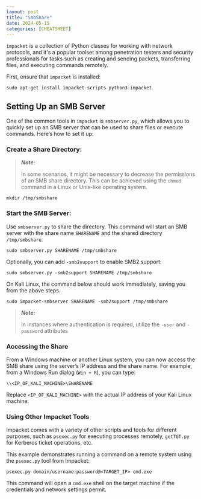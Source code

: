 ```yaml
---
layout: post
title: "SmbShare"
date: 2024-05-15
categories: [CHEATSHEET]
---
```


`impacket` is a collection of Python classes for working with network protocols, and it's a popular toolset among penetration testers and security professionals for tasks such as creating and sending packets, transferring files, and executing commands remotely.

  
First, ensure that `impacket` is installed:

```shell
sudo apt-get install impacket-scripts python3-impacket
```


## Setting Up an SMB Server

One of the common tools in `impacket` is `smbserver.py`, which allows you to quickly set up an SMB server that can be used to share files or execute commands. Here’s how to set it up:

### Create a Share Directory:

  
> ***Note:***
>
> In some scenarios, it might be necessary to decrease the permissions of an SMB share directory.
> This can be achieved using the `chmod` command in a Linux or Unix-like operating system.


```shell
mkdir /tmp/smbshare
```


### Start the SMB Server: 

Use `smbserver.py` to share the directory. This command will start an SMB server with the share name `SHARENAME` and the shared directory `/tmp/smbshare`.

```shell
sudo smbserver.py SHARENAME /tmp/smbshare
```

  
Optionally, you can add `-smb2support` to enable SMB2 support:

  
```shell
sudo smbserver.py -smb2support SHARENAME /tmp/smbshare
```

  
On Kali Linux, the command below should work immediately, saving you from the above steps.

```shell
sudo impacket-smbserver SHARENAME -smb2support /tmp/smbshare
```


> ***Note:***
>
> In instances where authentication is required, utilize the `-user` and `-password` attributes



### Accessing the Share

From a Windows machine or another Linux system, you can now access the SMB share using the server’s IP address and the share name. For example, from a Windows Run dialog (`Win + R`), you can type:

  
```shell
\\<IP_OF_KALI_MACHINE>\SHARENAME
```

  
Replace `<IP_OF_KALI_MACHINE>` with the actual IP address of your Kali Linux machine.

### Using Other Impacket Tools

Impacket comes with a variety of other scripts and tools for different purposes, such as `psexec.py` for executing processes remotely, `getTGT.py` for Kerberos ticket operations, etc.

This example demonstrates running a command on a remote system using the `psexec.py` tool from Impacket:

  
```shell
psexec.py domain/username:password@<TARGET_IP> cmd.exe
```

  
This command will open a `cmd.exe` shell on the target machine if the credentials and network settings permit.
